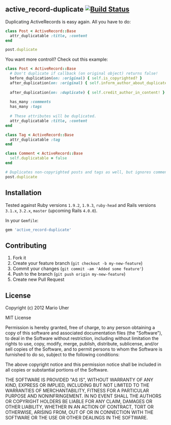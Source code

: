 ## active_record-duplicate [![Build Status](https://secure.travis-ci.org/haihappen/active_record-duplicate.png)](http://travis-ci.org/haihappen/active_record-duplicate)

Duplicating ActiveRecords is easy again. All you have to do:

```ruby
class Post < ActiveRecord::Base
  attr_duplicatable :title, :content
end

post.duplicate
```

You want more controll? Check out this example:

```ruby
class Post < ActiveRecord::Base
  # Don't duplicate if callback (on original object) returns false!
  before_duplication(on: :original) { self.is_copyrighted? }
  after_duplication(on: :original) { self.inform_author_about_duplicate! }
  
  after_duplication(on: :duplicate) { self.credit_author_in_content! }
  
  has_many :comments
  has_many :tags
  
  # These attributes will be duplicated.
  attr_duplicatable :title, :content
end

class Tag < ActiveRecord::Base
  attr_duplicatable :tag
end

class Comment < ActiveRecord::Base
  self.duplicatable = false
end

# Duplicates non-copyrighted posts and tags as well, but ignores comments.
post.duplicate
```

## Installation

Tested against Ruby versions `1.9.2`, `1.9.3`, `ruby-head` and Rails versions `3.1.x`, `3.2.x`, `master` (upcoming Rails `4.0.0`).

In your `Gemfile`:

```ruby
gem 'active_record-duplicate'
```

## Contributing

1. Fork it
2. Create your feature branch (`git checkout -b my-new-feature`)
3. Commit your changes (`git commit -am 'Added some feature'`)
4. Push to the branch (`git push origin my-new-feature`)
5. Create new Pull Request

## License

Copyright (c) 2012 Mario Uher

MIT License

Permission is hereby granted, free of charge, to any person obtaining
a copy of this software and associated documentation files (the
"Software"), to deal in the Software without restriction, including
without limitation the rights to use, copy, modify, merge, publish,
distribute, sublicense, and/or sell copies of the Software, and to
permit persons to whom the Software is furnished to do so, subject to
the following conditions:

The above copyright notice and this permission notice shall be
included in all copies or substantial portions of the Software.

THE SOFTWARE IS PROVIDED "AS IS", WITHOUT WARRANTY OF ANY KIND,
EXPRESS OR IMPLIED, INCLUDING BUT NOT LIMITED TO THE WARRANTIES OF
MERCHANTABILITY, FITNESS FOR A PARTICULAR PURPOSE AND
NONINFRINGEMENT. IN NO EVENT SHALL THE AUTHORS OR COPYRIGHT HOLDERS BE
LIABLE FOR ANY CLAIM, DAMAGES OR OTHER LIABILITY, WHETHER IN AN ACTION
OF CONTRACT, TORT OR OTHERWISE, ARISING FROM, OUT OF OR IN CONNECTION
WITH THE SOFTWARE OR THE USE OR OTHER DEALINGS IN THE SOFTWARE.